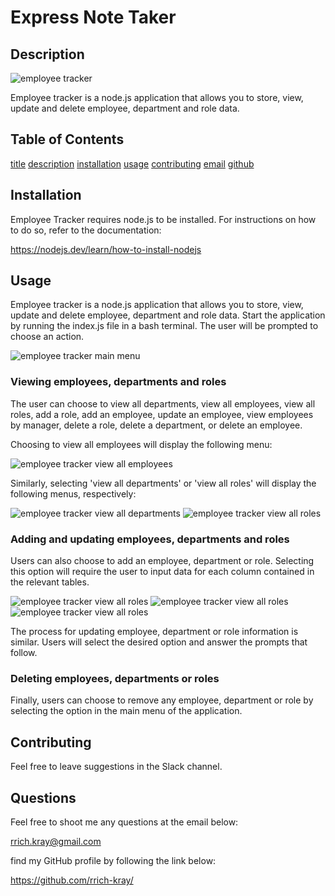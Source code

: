 
    
# Express Note Taker

## Description

![employee tracker](employee-tracker\assets\images\screen6.png)

Employee tracker is a node.js application that allows you to store, view, update and delete employee, department and role data.

## Table of Contents

[title](#title)
[description](#description)
[installation](#installation)
[usage](#usage)
[contributing](#contributing)
[email](#email)
[github](#github)


## Installation

Employee Tracker requires node.js to be installed. For instructions on how to do so, refer to the documentation:

https://nodejs.dev/learn/how-to-install-nodejs

## Usage 

Employee tracker is a node.js application that allows you to store, view, update and delete employee, department and role data. Start the application by running the index.js file in a bash terminal. The user will be prompted to choose an action.

![employee tracker main menu](employee-tracker\assets\images\screen1.png)

### Viewing employees, departments and roles

The user can choose to view all departments, view all employees, view all roles, add a role, add an employee, update an employee, view employees by manager, delete a role, delete a department, or delete an employee.

Choosing to view all employees will display the following menu:

![employee tracker view all employees](employee-tracker\assets\images\screen2.png)

Similarly, selecting 'view all departments' or 'view all roles' will display the following menus, respectively:

![employee tracker view all departments](employee-tracker\assets\images\screen3.png)
![employee tracker view all roles](employee-tracker\assets\images\screen4.png)

### Adding and updating employees, departments and roles

Users can also choose to add an employee, department or role. Selecting this option will require the user to input data for each column contained in the relevant tables.

![employee tracker view all roles](employee-tracker\assets\images\screen8.png)
![employee tracker view all roles](employee-tracker\assets\images\screen9.png)
![employee tracker view all roles](employee-tracker\assets\images\screen10.png)

The process for updating employee, department or role information is similar. Users will select the desired option and answer the prompts that follow.

### Deleting employees, departments or roles

Finally, users can choose to remove any employee, department or role by selecting the option in the main menu of the application.  

## Contributing

Feel free to leave suggestions in the Slack channel.

## Questions

Feel free to shoot me any questions at the email below:

rrich.kray@gmail.com

find my GitHub profile by following the link below:

https://github.com/rrich-kray/